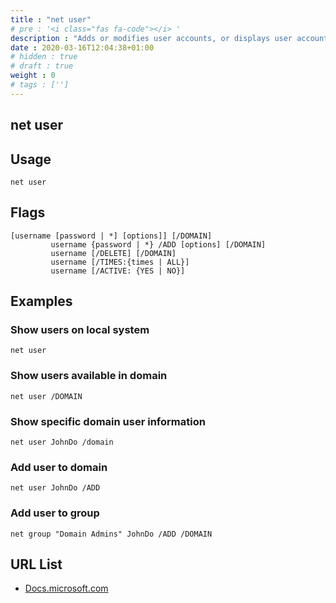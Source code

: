 ```yaml
---
title : "net user"
# pre : '<i class="fas fa-code"></i> '
description : "Adds or modifies user accounts, or displays user account information."
date : 2020-03-16T12:04:38+01:00
# hidden : true
# draft : true
weight : 0
# tags : ['']
---
```


## net user

## Usage

```plain
net user
```

## Flags

```plain
[username [password | *] [options]] [/DOMAIN]
         username {password | *} /ADD [options] [/DOMAIN]
         username [/DELETE] [/DOMAIN]
         username [/TIMES:{times | ALL}]
         username [/ACTIVE: {YES | NO}]
```

## Examples

### Show users on local system

```plain
net user
```

### Show users available in domain

```plain
net user /DOMAIN
```

### Show specific domain user information

```plain
net user JohnDo /domain
```

### Add user to domain

```plain
net user JohnDo /ADD
```

### Add user to group

```plain
net group "Domain Admins" JohnDo /ADD /DOMAIN
```

## URL List

* [Docs.microsoft.com](https://docs.microsoft.com/en-us/previous-versions/windows/it-pro/windows-server-2012-r2-and-2012/cc771865(v%3Dws.11))
